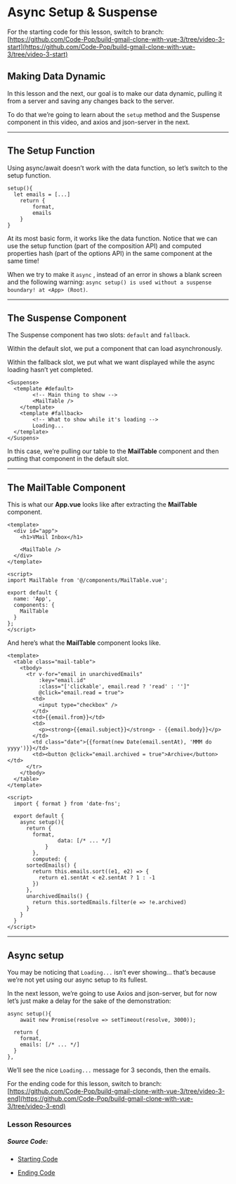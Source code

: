 Async Setup & Suspense
======================

For the starting code for this lesson, switch to branch: [https://github.com/Code-Pop/build-gmail-clone-with-vue-3/tree/video-3-start](https://github.com/Code-Pop/build-gmail-clone-with-vue-3/tree/video-3-start)

Making Data Dynamic
-------------------

In this lesson and the next, our goal is to make our data dynamic, pulling it from a server and saving any changes back to the server.

To do that we’re going to learn about the `setup` method and the Suspense component in this video, and axios and json-server in the next.

* * *

The Setup Function
------------------

Using async/await doesn’t work with the data function, so let’s switch to the setup function.

    setup(){
      let emails = [...]
    	return {
    		format,
    		emails
    	}
    }
    

At its most basic form, it works like the data function. Notice that we can use the setup function (part of the composition API) and computed properties hash (part of the options API) in the same component at the same time!

When we try to make it `async` , instead of an error in shows a blank screen and the following warning: `async setup() is used without a suspense boundary! at <App> (Root)`.

* * *

The Suspense Component
----------------------

The Suspense component has two slots: `default` and `fallback`.

Within the default slot, we put a component that can load asynchronously.

Within the fallback slot, we put what we want displayed while the async loading hasn’t yet completed.

    <Suspense>
      <template #default>
    		<!-- Main thing to show -->
    		<MailTable />
    	</template>
    	<template #fallback>
    		<!-- What to show while it's loading -->
    		Loading...
      </template>
    </Suspens>
    

In this case, we’re pulling our table to the **MailTable** component and then putting that component in the default slot.

* * *

The MailTable Component
-----------------------

This is what our **App.vue** looks like after extracting the **MailTable** component.

    <template>
      <div id="app">
        <h1>VMail Inbox</h1>
        
        <MailTable />
      </div>
    </template>
    
    <script>
    import MailTable from '@/components/MailTable.vue';
    
    export default {
      name: 'App',
      components: {
        MailTable
      }
    };
    </script>
    

And here’s what the **MailTable** component looks like.

    <template>
      <table class="mail-table">
        <tbody>
          <tr v-for="email in unarchivedEmails"
              :key="email.id"
              :class="['clickable', email.read ? 'read' : '']"
              @click="email.read = true">
            <td>
              <input type="checkbox" />
            </td>
            <td>{{email.from}}</td>
            <td>
              <p><strong>{{email.subject}}</strong> - {{email.body}}</p>
            </td>
            <td class="date">{{format(new Date(email.sentAt), 'MMM do yyyy')}}</td>
            <td><button @click="email.archived = true">Archive</button></td>
          </tr>
        </tbody>
      </table>
    </template>
    
    <script>
      import { format } from 'date-fns';
    
      export default {
        async setup(){
          return {
            format,
    				data: [/* ... */]
    			}
    		},
    		computed: {
          sortedEmails() {
            return this.emails.sort((e1, e2) => {
              return e1.sentAt < e2.sentAt ? 1 : -1
            })
          },
          unarchivedEmails() {
            return this.sortedEmails.filter(e => !e.archived)
          }
        }
      }
    </script>
    

* * *

Async setup
-----------

You may be noticing that `Loading...` isn’t ever showing… that’s because we’re not yet using our async setup to its fullest.

In the next lesson, we’re going to use Axios and json-server, but for now let’s just make a delay for the sake of the demonstration:

    async setup(){
    	await new Promise(resolve => setTimeout(resolve, 3000));
    
      return {
        format,
        emails: [/* ... */]
      }
    },
    

We’ll see the nice `Loading...` message for 3 seconds, then the emails.

For the ending code for this lesson, switch to branch: [https://github.com/Code-Pop/build-gmail-clone-with-vue-3/tree/video-3-end](https://github.com/Code-Pop/build-gmail-clone-with-vue-3/tree/video-3-end)

### Lesson Resources

##### Source Code:

*   [Starting Code](https://github.com/Code-Pop/build-gmail-clone-with-vue-3/tree/video-3-start)
    
*   [Ending Code](https://github.com/Code-Pop/build-gmail-clone-with-vue-3/tree/video-3-end)
